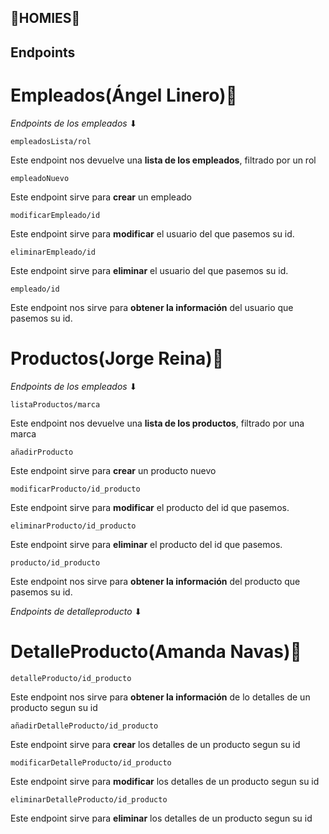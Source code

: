 ## 👟HOMIES👟



## Endpoints
# Empleados(Ángel Linero)👷

_Endpoints de los empleados_ ⬇

```
empleadosLista/rol
```
Este endpoint nos devuelve una **lista de los empleados**, filtrado por un rol
```
empleadoNuevo
```
Este endpoint sirve para **crear** un empleado
```
modificarEmpleado/id
```
Este endpoint sirve para **modificar** el usuario del que pasemos su id.
```
eliminarEmpleado/id
```
Este endpoint sirve para **eliminar** el usuario del que pasemos su id.
```
empleado/id
```
Este endpoint nos sirve para **obtener la información** del usuario que pasemos su id.

# Productos(Jorge Reina)👟

_Endpoints de los empleados_ ⬇

```
listaProductos/marca
```
Este endpoint nos devuelve una **lista de los productos**, filtrado por una marca
```
añadirProducto
```
Este endpoint sirve para **crear** un producto nuevo
```
modificarProducto/id_producto
```
Este endpoint sirve para **modificar** el producto del id  que pasemos.
```
eliminarProducto/id_producto
```
Este endpoint sirve para **eliminar** el producto del id  que pasemos.
```
producto/id_producto
```
Este endpoint nos sirve para **obtener la información** del producto que pasemos su id.

_Endpoints de detalleproducto_ ⬇
# DetalleProducto(Amanda Navas)👟

```
detalleProducto/id_producto
```
Este endpoint nos sirve para **obtener la información** de lo detalles de un producto segun su id
```
añadirDetalleProducto/id_producto
```
Este endpoint sirve para **crear** los detalles de un producto segun su id
```
modificarDetalleProducto/id_producto
```
Este endpoint sirve para **modificar** los detalles de un producto segun su id
```
eliminarDetalleProducto/id_producto
```
Este endpoint sirve para **eliminar** los detalles de un producto segun su id
```
